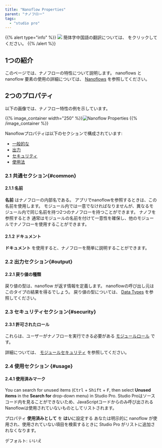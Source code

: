 ```yaml
---
title: "Nanoflow Properties"
parent: "ナノフロー"
tags:
  - "studio pro"
---
```


{{% alert type="info" %}}
<img src="attachments/chinese-translation/china.png" style="display: inline-block; margin: 0" /> 簡体字中国語の翻訳については、 [<unk> <unk> <unk>](https://cdn.mendix.tencent-cloud.com/documentation/refguide8/nanoflow.pdf) をクリックしてください。
{{% /alert %}}

## 1つの紹介

このページでは、ナノフローの特性について説明します。 nanoflows と nanoflow 要素の使用の詳細については、 [Nanoflows](nanoflows) を参照してください。

## 2つのプロパティ

以下の画像では、ナノフロー特性の例を示しています。

{{% image_container width="250" %}}![Nanoflow Properties](attachments/microflows-and-nanoflows/nanoflow-properties.png)
{{% /image_container %}}

Nanoflowプロパティは以下のセクションで構成されています:

* [一般的な](#common)
* [出力](#output)
* [セキュリティ](#security)
* [使用法](#usage)

### 2.1 共通セクション{#common}

#### 2.1.1 名前

**名前** はナノフローの内部名である。 アプリでnanoflowを参照するときは、この名前を使用します。 モジュール内では一意でなければなりませんが、異なるモジュール内で同じ名前を持つ2つのナノフローを持つことができます。 ナノフを参照するとき 通常はモジュールの名前を付けて一意性を確保し、他のモジュールでナノフローを使用することができます。

#### 2.1.2 ドキュメント

**ドキュメント** を使用すると、ナノフローを簡単に説明することができます。

### 2.2 出力セクション{#output}

#### 2.2.1 戻り値の種類

戻り値の型は、nanoflow が返す情報を定義します。 nanoflowの呼び出し元はこのタイプの結果を得るでしょう。 戻り値の型については、 [Data Types](data-types) を参照してください。

### 2.3 セキュリティセクション{#security}

#### 2.3.1 許可されたロール

これらは、ユーザーがナノフローを実行できる必要がある [モジュールロール](module-security#module-role) です。

詳細については、 [モジュールセキュリティ](module-security) を参照してください。

### 2.4 使用セクション {#usage}

#### 2.4.1 使用済みマーク

You can search for unused items (<kbd>Ctrl</kbd> + <kbd>Shift</kbd> + <kbd>F</kbd>, then select **Unused items** in the **Search for** drop-down menu) in Studio Pro. Studio Proはソースコード内を見ることができないため、JavaScriptコードからのみ呼び出されるNanoflowは使用されていないものとしてリストされます。

プロパティ **使用済みとして** を **はい**に設定する あなたは明示的に nanoflow が使用され、使用されていない項目を検索するときに Studio Pro がリストに追加されなくなります。

デフォルト: *いいえ*